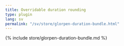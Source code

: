 ```yaml
---
title: Overridable duration rounding
type: plugin
lang: sv
permalink: "/sv/store/glorpen-duration-bundle.html"
---
```


{% include store/glorpen-duration-bundle.md %}
